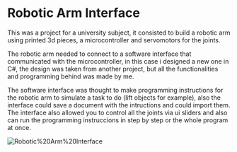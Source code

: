 # Robotic Arm Interface

This was a project for a university subject, it consisted to 
build a robotic arm using printed 3d pieces, a microcontroller 
and servomotors for the joints.

The robotic arm needed to connect to a software interface that
communicated with the microcontroller, in this case i designed a new
one in C#, the design was taken from another project, but all the 
functionalities and programming behind was made by me.

The software interface was thought to make programming instructions for 
the robotic arm to simulate a task to do (lift objects for example), 
also the interface could save a document with the intructions and could 
import them. The interface also allowed you to control all the joints via 
ui sliders and also can run the programming instruccions in step by
step or the whole program at once.

![Robotic%20Arm%20Interface](https://i.ibb.co/ygZ7wP7/Screenshot-from-2023-03-07-22-36-36.png)
